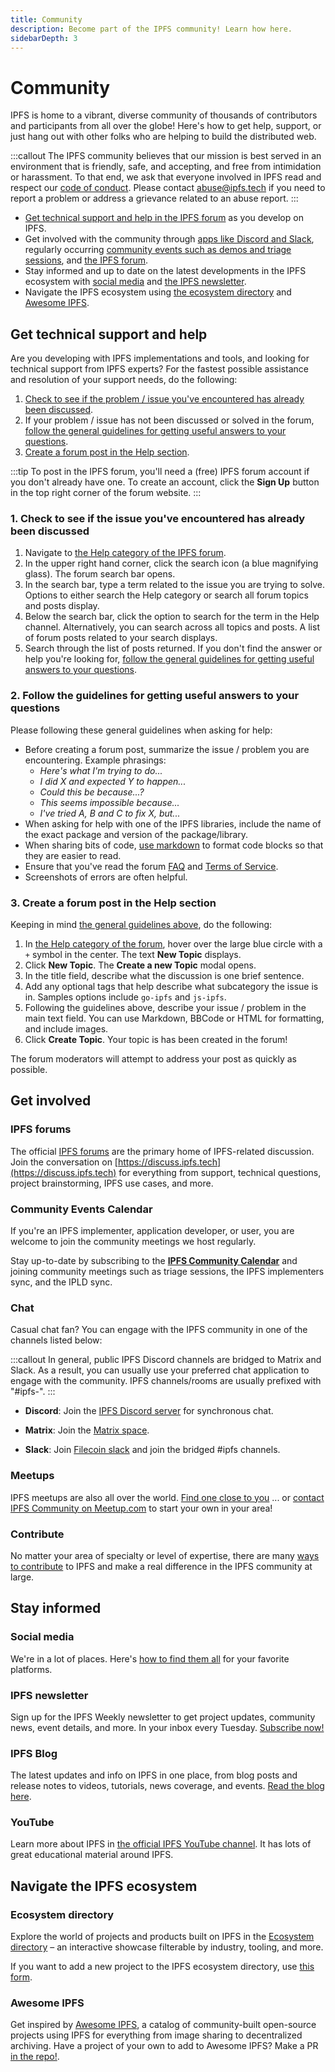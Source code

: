 ```yaml
---
title: Community
description: Become part of the IPFS community! Learn how here.
sidebarDepth: 3
---
```


# Community

IPFS is home to a vibrant, diverse community of thousands of contributors and participants from all over the globe! Here's how to get help, support, or just hang out with other folks who are helping to build the distributed web.


:::callout
The IPFS community believes that our mission is best served in an environment that is friendly, safe, and accepting, and free from intimidation or harassment. To that end, we ask that everyone involved in IPFS read and respect our [code of conduct](https://github.com/ipfs/community/blob/master/code-of-conduct.md). Please contact [abuse@ipfs.tech](mailto:abuse@ipfs.tech) if you need to report a problem or address a grievance related to an abuse report.
:::

- [Get technical support and help in the IPFS forum](#get-technical-support-and-help) as you develop on IPFS.
- Get involved with the community through [apps like Discord and Slack](#chat), regularly occurring [community events such as demos and triage sessions](#community-events-calendar), and [the IPFS forum](#ipfs-forums).
- Stay informed and up to date on the latest developments in the IPFS ecosystem with [social media](#social-media) and [the IPFS newsletter](#ipfs-newsletter).
- Navigate the IPFS ecosystem using [the ecosystem directory](#ecosystem-directory) and [Awesome IPFS](#awesome-ipfs).

## Get technical support and help

Are you developing with IPFS implementations and tools, and looking for technical support from IPFS experts? For the fastest possible assistance and resolution of your support needs, do the following:

1. [Check to see if the problem / issue you've encountered has already been discussed](#_1-check-to-see-if-the-issue-you-ve-encountered-has-already-been-discussed).
2. If your problem / issue has not been discussed or solved in the forum, [follow the general guidelines for getting useful answers to your questions](#_2-follow-the-guidelines-for-getting-useful-answers-to-your-questions). 
3. [Create a forum post in the Help section](#_3-create-a-forum-post-in-the-help-section).

:::tip 
To post in the IPFS forum, you'll need a (free) IPFS forum account if you don't already have one. To create an account, click the **Sign Up** button in the top right corner of the forum website. 
:::

### 1. Check to see if the issue you've encountered has already been discussed

1. Navigate to [the Help category of the IPFS forum](https://discuss.ipfs.tech/c/help/13).
1. In the upper right hand corner, click the search icon (a blue magnifying glass). The forum search bar opens.
1. In the search bar, type a term related to the issue you are trying to solve. Options to either search the Help category or search all forum topics and posts display.
1. Below the search bar, click the option to search for the term in the Help channel. Alternatively, you can search across all topics and posts. A list of forum posts related to your search displays.
1. Search through the list of posts returned. If you don't find the answer or help you're looking for, [follow the general guidelines for getting useful answers to your questions](#2-follow-the-guidelines-for-getting-useful-answers-to-your-questions).

### 2. Follow the guidelines for getting useful answers to your questions

Please following these general guidelines when asking for help:

- Before creating a forum post, summarize the issue / problem you are encountering. Example phrasings:
  - _Here's what I'm trying to do..._
  - _I did X and expected Y to happen..._
  - _Could this be because...?_
  - _This seems impossible because..._
  - _I've tried A, B and C to fix X, but..._
- When asking for help with one of the IPFS libraries, include the name of the exact package and version of the package/library.
- When sharing bits of code, [use markdown](../community/contribute/grammar-formatting-and-style.md#style) to format code blocks so that they are easier to read.
- Ensure that you've read the forum [FAQ](https://discuss.ipfs.tech/faq) and [Terms of Service](https://discuss.ipfs.tech/tos).
- Screenshots of errors are often helpful.

### 3. Create a forum post in the Help section

Keeping in mind [the general guidelines above](#_2-follow-the-guidelines-for-getting-useful-answers-to-your-questions), do the following:

1. In [the Help category of the forum](https://discuss.ipfs.tech/c/help/13), hover over the large blue circle with a `+` symbol in the center. The text **New Topic** displays.
1. Click **New Topic**.  The **Create a new Topic** modal opens.
1. In the title field, describe what the discussion is one brief sentence.
1. Add any optional tags that help describe what subcategory the issue is in. Samples options include `go-ipfs` and `js-ipfs`.
1. Following the guidelines above, describe your issue / problem in the main text field. You can use Markdown, BBCode or HTML for formatting, and include images.
1. Click **Create Topic**. Your topic is has been created in the forum!

The forum moderators will attempt to address your post as quickly as possible. 

## Get involved

### IPFS forums

The official [IPFS forums](https://discuss.ipfs.tech/) are the primary home of IPFS-related discussion. Join the conversation on [https://discuss.ipfs.tech](https://discuss.ipfs.tech) for everything from support, technical questions, project brainstorming, IPFS use cases, and more.

### Community Events Calendar

If you're an IPFS implementer, application developer, or user, you are welcome to join the community meetings we host regularly.

Stay up-to-date by subscribing to the [**IPFS Community Calendar**](https://ipfs.fyi/calendar) and joining community meetings such as triage sessions, the IPFS implementers sync, and the IPLD sync.

### Chat

Casual chat fan? You can engage with the IPFS community in one of the channels listed below:

:::callout
In general, public IPFS Discord channels are bridged to Matrix and Slack. As a result, you can usually use your preferred chat application to engage with the community. IPFS channels/rooms are usually prefixed with "#ipfs-".
:::

- **Discord**: Join the [IPFS Discord server](https://discord.gg/ipfs) for synchronous chat.

- **Matrix**: Join the [Matrix space](https://matrix.to/#/#ipfs-space:ipfs.io). 

- **Slack**: Join [Filecoin slack](https://filecoin.io/slack) and join the bridged #ipfs channels. 

### Meetups

IPFS meetups are also all over the world. [Find one close to you](https://www.meetup.com/members/249142444/) ... or [contact IPFS Community on Meetup.com](https://secure.meetup.com/messages/?new_convo=true&member_id=249142444&name=IPFS+Community) to start your own in your area!

### Contribute

No matter your area of specialty or level of expertise, there are many [ways to contribute](contribute/ways-to-contribute.md) to IPFS and make a real difference in the IPFS community at large.


## Stay informed

### Social media

We're in a lot of places. Here's [how to find them all](social-media.md) for your favorite platforms.

### IPFS newsletter

Sign up for the IPFS Weekly newsletter to get project updates, community news, event details, and more. In your inbox every Tuesday. [Subscribe now!](https://ipfs.us4.list-manage.com/subscribe?u=25473244c7d18b897f5a1ff6b&id=cad54b2230)

### IPFS Blog 

The latest updates and info on IPFS in one place, from blog posts and release notes to videos, tutorials, news coverage, and events.
[Read the blog here](https://blog.ipfs.io/).

### YouTube

Learn more about IPFS in [the official IPFS YouTube channel](https://www.youtube.com/channel/UCdjsUXJ3QawK4O5L1kqqsew). It has lots of great educational material around IPFS. 

## Navigate the IPFS ecosystem

### Ecosystem directory

Explore the world of projects and products built on IPFS in the [Ecosystem directory](https://ecosystem.ipfs.io/) – an interactive showcase filterable by industry, tooling, and more.

If you want to add a new project to the IPFS ecosystem directory, use [this form](https://airtable.com/shrjwvk9pAeAk0Ci7).

### Awesome IPFS

Get inspired by [Awesome IPFS](https://awesome.ipfs.tech/), a catalog of community-built open-source projects using IPFS for everything from image sharing to decentralized archiving. Have a project of your own to add to Awesome IPFS? Make a PR [in the repo!](https://github.com/ipfs/awesome-ipfs).
